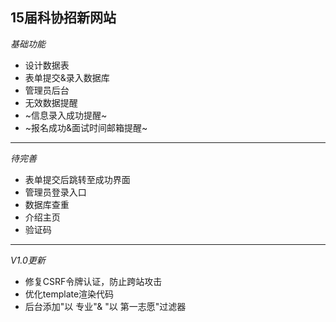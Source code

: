 ﻿## 15届科协招新网站

*基础功能*

- 设计数据表
- 表单提交&录入数据库
- 管理员后台
- 无效数据提醒
- ~信息录入成功提醒~
- ~报名成功&面试时间邮箱提醒~

***
*待完善*

- 表单提交后跳转至成功界面
- 管理员登录入口
- 数据库查重
- 介绍主页
- 验证码

***
*V1.0更新*
 
- 修复CSRF令牌认证，防止跨站攻击
- 优化template渲染代码
- 后台添加"以 专业"& "以 第一志愿"过滤器


